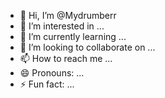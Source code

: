 - 👋 Hi, I’m @Mydrumberr
- 👀 I’m interested in ...
- 🌱 I’m currently learning ...
- 💞️ I’m looking to collaborate on ...
- 📫 How to reach me ...
- 😄 Pronouns: ...
- ⚡ Fun fact: ...

<!---
Mydrumberr/Mydrumberr is a ✨ special ✨ repository because its `README.md` (this file) appears on your GitHub profile.
You can click the Preview link to take a look at your changes.
--->
